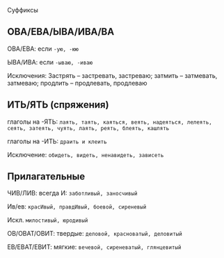 Суффиксы

## ОВА/ЕВА/ЫВА/ИВА/ВА
ОВА/ЕВА: если `-ую, -юю`

ЫВА/ИВА: если `-ываю, -иваю`

Исключения: Застрять – застревать, застреваю; затмить – затмевать, затмеваю; продлить – продлевать, продлеваю

## ИТЬ/ЯТЬ (спряжения)
глаголы на -ЯТЬ: `лаять, таять, каяться, веять, надеяться, лелеять, сеять, затеять, чуять, лаять, реять, блеять, кашлять`

глаголы на -ИТЬ: `драить и клеить`

Исключение: `обидеть, видеть, ненавидеть, зависеть`

## Прилагательные
ЧИВ/ЛИВ: всегда И: `заботливый, заносчивый`

Ив/ев: `красИвый, правдИвый, боевой, сиреневый`

Искл. `милостивый, юродивый`

ОВ/ОВАТ/ОВИТ: твердые: `деловой, красноватый, деловитый`

ЕВ/ЕВАТ/ЕВИТ: мягкие: `вечевой, сиреневатый, глянцевитый`
